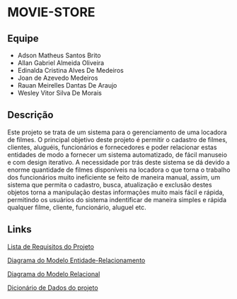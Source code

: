 # MOVIE-STORE

## Equipe
- Adson Matheus Santos Brito
- Allan Gabriel Almeida Oliveira
- Edinalda Cristina Alves De Medeiros
- Joan de Azevedo Medeiros
- Rauan Meirelles Dantas De Araujo
- Wesley Vitor Silva De Morais

## Descrição
Este projeto se trata de um sistema para o gerenciamento de uma locadora de filmes. O principal objetivo deste projeto é permitir o cadastro de filmes, clientes, aluguéis, funcionários e fornecedores e poder relacionar estas entidades de modo a fornecer um sistema automatizado, de fácil manuseio e com design iterativo. A necessidade por trás deste sistema se dá devido a enorme quantidade de filmes disponíveis na locadora o que torna o trabalho dos funcionários muito ineficiente se feito de maneira manual, assim, um sistema que permita o cadastro, busca, atualização e exclusão destes objetos torna a manipulação destas informações muito mais fácil e rápida, permitindo os usuários do sistema indentificar de maneira simples e rápida qualquer filme, cliente, funcionário, aluguel etc. 

## Links
[Lista de Requisitos do Projeto](docs/REQUISITOS.md)

[Diagrama do Modelo Entidade-Relacionamento](docs/MODELO_ER.md)

[Diagrama do Modelo Relacional](docs/MODELO_R.md)

[Dicionário de Dados do projeto](docs/DICIONARIO_DADOS.md)
